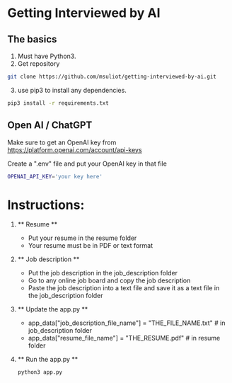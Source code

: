 # Getting Interviewed by AI

## The basics

1. Must have Python3.
2. Get repository
```bash
git clone https://github.com/msuliot/getting-interviewed-by-ai.git 
```
3. use pip3 to install any dependencies.
```bash
pip3 install -r requirements.txt
```

## Open AI / ChatGPT

Make sure to get an OpenAI key from https://platform.openai.com/account/api-keys

Create a ".env" file and put your OpenAI key in that file
```bash
OPENAI_API_KEY='your key here'
```

# Instructions:

1. ** Resume **
   - Put your resume in the resume folder
   - Your resume must be in PDF or text format


2. ** Job description **
   - Put the job description in the job_description folder
   - Go to any online job board and copy the job description
   - Paste the job description into a text file and save it as a text file in the job_description folder

3. ** Update the app.py **
   - app_data["job_description_file_name"] = "THE_FILE_NAME.txt" # in job_description folder
   - app_data["resume_file_name"] = "THE_RESUME.pdf" # in resume folder

4. ** Run the app.py **
    ```bash
    python3 app.py
    ``` 
